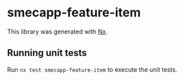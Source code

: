 # smecapp-feature-item

This library was generated with [Nx](https://nx.dev).

## Running unit tests

Run `nx test smecapp-feature-item` to execute the unit tests.
